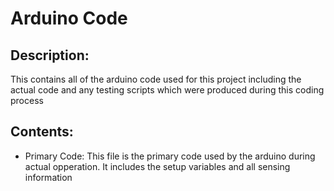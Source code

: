 # Arduino Code
## Description:
This contains all of the arduino code used for this project including the actual code and any testing scripts which were produced during this coding process
## Contents:
- Primary Code: This file is the primary code used by the arduino during actual opperation. It includes the setup variables and all sensing information

